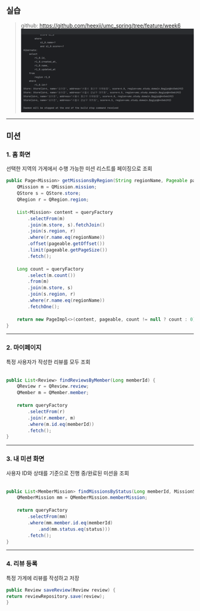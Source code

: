 ## 실습
> github: https://github.com/heexji/umc_spring/tree/feature/week6
>![w06.png](w06.png)

---
## 미션
### **1. 홈 화면**

선택한 지역의 가게에서 수행 가능한 미션 리스트를 페이징으로 조회

```java
public Page<Mission> getMissionsByRegion(String regionName, Pageable pageable) {
    QMission m = QMission.mission;
    QStore s = QStore.store;
    QRegion r = QRegion.region;

    List<Mission> content = queryFactory
        .selectFrom(m)
        .join(m.store, s).fetchJoin()
        .join(s.region, r)
        .where(r.name.eq(regionName))
        .offset(pageable.getOffset())
        .limit(pageable.getPageSize())
        .fetch();

    Long count = queryFactory
        .select(m.count())
        .from(m)
        .join(m.store, s)
        .join(s.region, r)
        .where(r.name.eq(regionName))
        .fetchOne();

    return new PageImpl<>(content, pageable, count != null ? count : 0);
}

```

---

### **2. 마이페이지**

특정 사용자가 작성한 리뷰를 모두 조회

```java

public List<Review> findReviewsByMember(Long memberId) {
    QReview r = QReview.review;
    QMember m = QMember.member;

    return queryFactory
        .selectFrom(r)
        .join(r.member, m)
        .where(m.id.eq(memberId))
        .fetch();
}

```

---

### **3. 내 미션 화면**

사용자 ID와 상태를 기준으로 진행 중/완료된 미션을 조회

```java

public List<MemberMission> findMissionsByStatus(Long memberId, MissionStatus status) {
    QMemberMission mm = QMemberMission.memberMission;

    return queryFactory
        .selectFrom(mm)
        .where(mm.member.id.eq(memberId)
            .and(mm.status.eq(status)))
        .fetch();
}

```

---

### 4. **리뷰 등록**

특정 가게에 리뷰를 작성하고 저장

```java
public Review saveReview(Review review) {
return reviewRepository.save(review);
}

```